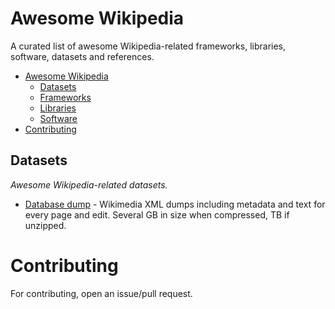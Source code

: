 # Awesome Wikipedia

A curated list of awesome Wikipedia-related frameworks, libraries, software, datasets and references.

- [Awesome Wikipedia](#awesome-wikipedia)
    - [Datasets](#datasets)
    - [Frameworks](#frameworks)
    - [Libraries](#libraries)
    - [Software](#software)
- [Contributing](#contributing)

## Datasets

*Awesome Wikipedia-related datasets.*

* [Database dump](http://dumps.wikimedia.org/backup-index.html) - Wikimedia XML dumps including metadata and text for every page and edit. Several GB in size when compressed, TB if unzipped.

# Contributing

For contributing, open an issue/pull request.
